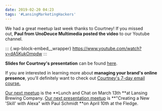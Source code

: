 ```yaml
---
date: 2019-02-20 04:23
tags: '#LansingMarketingHackers'
---
```

We had a great meetup last week thanks to Courtney! If you missed
out, **Paul from UnoDeuce Multimedia posted the video** to our Youtube
channel.

::: {.wp-block-embed__wrapper}
https://www.youtube.com/watch?v=dA5KukOmpdw
:::

**Slides for Courtney's presentation** can be found
[here](https://www.slideshare.net/slideshow/embed_code/key/b9fRrs3IwcghYd).

If you are interested in learning more about **managing your brand's
online presence**, you'll definitely want to check out [Courtney's 7-day
email course.](http://:https://www.clever-me.co/launchpad﻿)

[Our next
meetup](https://www.meetup.com/Lansing-Marketing-Hackers/events/258933519/)
is the **Lunch and Chat on March 13th **at Lansing Brewing Company. [Our
next presentation meetup](http://meetu.ps/e/Gpm42/g7Z24/f﻿)
is **"Creating a New 'Skill' with Alexa" with Paul Schmidt **on April
10th at the Fledge.